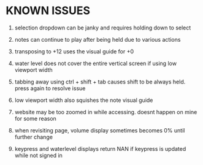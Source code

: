 # KNOWN ISSUES

1. selection dropdown can be janky and requires holding down to select

2. notes can continue to play after being held due to various actions   

3. transposing to +12 uses the visual guide for +0

4. water level does not cover the entire vertical screen if using low viewport width

5. tabbing away using ctrl + shift + tab causes shift to be always held. press again to resolve issue

6. low viewport width also squishes the note visual guide

7. website may be too zoomed in while accessing. doesnt happen on mine for some reason

8. when revisiting page, volume display sometimes becomes 0% until further change

9. keypress and waterlevel displays return NAN if keypress is updated while not signed in